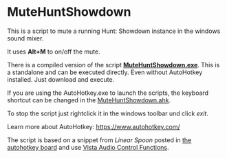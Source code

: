 # MuteHuntShowdown

This is a script to mute a running Hunt: Showdown instance in the windows sound mixer.

It uses **Alt+M** to on/off the mute.

There is a compiled version of the script [**MuteHuntShowdown.exe**](compiled/MuteHuntShowdown.exe).
This is a standalone and can be executed directly. Even without AutoHotkey installed. Just download and execute.

If you are using the AutoHotkey.exe to launch the scripts, the keyboard shortcut can be changed in the [MuteHuntShowdown.ahk](ahk/MuteHuntShowdown.ahk).


To stop the script just rightclick it in the windows toolbar und click *exit*.


Learn more about AutoHotkey:
https://www.autohotkey.com/

The script is based on a snippet from *Linear Spoon* posted in [the autohotkey board](//autohotkey.com/board/topic/119506-get-volume-mixer-application-specific-mute-button-state/?p=682808) and use [Vista Audio Control Functions](https://autohotkey.com/board/topic/21984-vista-audio-control-functions/?p=143564).
